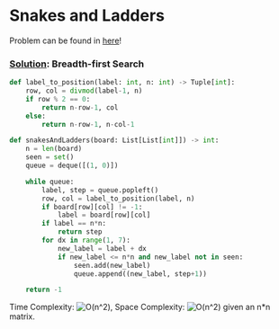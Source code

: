 # Snakes and Ladders

Problem can be found in [here](https://leetcode.com/problems/snakes-and-ladders/)!

### [Solution](/Breadth-first%20Search/909-SnakesandLadders/solution.py): Breadth-first Search

```python
def label_to_position(label: int, n: int) -> Tuple[int]:
    row, col = divmod(label-1, n)
    if row % 2 == 0:
        return n-row-1, col
    else:
        return n-row-1, n-col-1

def snakesAndLadders(board: List[List[int]]) -> int:
    n = len(board)
    seen = set()
    queue = deque([(1, 0)])

    while queue:
        label, step = queue.popleft()
        row, col = label_to_position(label, n)
        if board[row][col] != -1:
            label = board[row][col]
        if label == n*n:
            return step
        for dx in range(1, 7):
            new_label = label + dx
            if new_label <= n*n and new_label not in seen:
                seen.add(new_label)
                queue.append((new_label, step+1))

    return -1
```

Time Complexity: ![O(n^2)](<https://latex.codecogs.com/svg.image?O(n^2))>), Space Complexity: ![O(n^2)](<https://latex.codecogs.com/svg.image?\inline&space;O(n^2)>) given an n\*n matrix.
